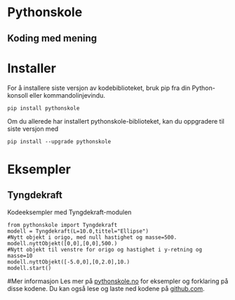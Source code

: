 # Pythonskole
## Koding med mening

# Installer

For å installere siste versjon av kodebiblioteket, bruk pip fra din Python-konsoll eller kommandolinjevindu. 

	pip install pythonskole


Om du allerede har installert pythonskole-biblioteket, kan du oppgradere til siste versjon med

	pip install --upgrade pythonskole


# Eksempler

## Tyngdekraft
Kodeeksempler med Tyngdekraft-modulen

	from pythonskole import Tyngdekraft
	modell = Tyngdekraft(L=10.0,tittel="Ellipse")
	#Nytt objekt i origo, med null hastighet og masse=500. 
	modell.nyttObjekt([0,0],[0,0],500.) 
	#Nytt objekt til venstre for origo og hastighet i y-retning og masse=10
	modell.nyttObjekt([-5.0,0],[0,2.0],10.) 
	modell.start()

#Mer informasjon 
Les mer på [pythonskole.no] for eksempler og forklaring på disse kodene. Du kan også lese og laste ned kodene på [github.com]. 

[//]: # 
   [pythonskole.no]: <https://pythonskole.no>
   [github.com]: <https://github.com/vegardlr/pythonskole.git>
